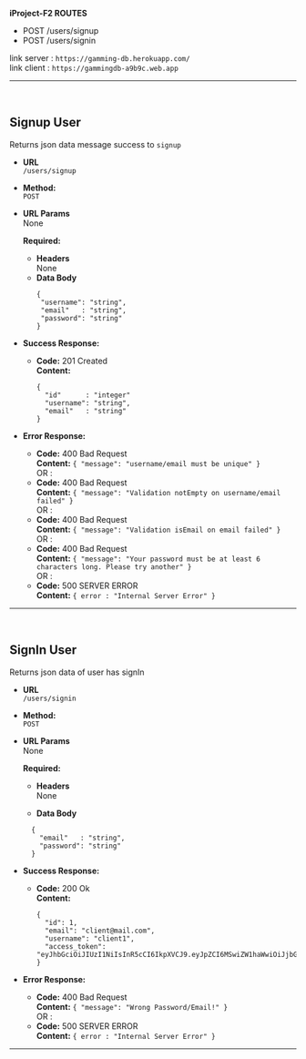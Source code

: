 **iProject-F2 ROUTES**
- POST /users/signup
- POST /users/signin


link server : `https://gamming-db.herokuapp.com/` <br />
link client : `https://gammingdb-a9b9c.web.app`<br />
<hr><br />

**Signup User**
--------------
  Returns json data message success to `signup`

* **URL** <br/>
  `/users/signup`

* **Method:** <br/>
  `POST`
  
* **URL Params** <br/>
  None

  **Required:**
  * **Headers** <br/>
    None
  * **Data Body** <br/>
     ```
    {
      "username": "string",
      "email"   : "string",
      "password": "string"
    } 
    ```

* **Success Response:**
  * **Code:** 201 Created <br />
    **Content:** 
    ```
    {
      "id"      : "integer"
      "username": "string",
      "email"   : "string"
    } 
    ```

* **Error Response:**
  * **Code:** 400 Bad Request <br />
    **Content:** `{ "message": "username/email must be unique" }`
    <br/>OR :
  * **Code:** 400 Bad Request <br />
    **Content:** `{ "message": "Validation notEmpty on username/email failed" }`
    <br/>OR :
  * **Code:** 400 Bad Request <br />
    **Content:** `{ "message": "Validation isEmail on email failed" }`
    <br/>OR :
  * **Code:** 400 Bad Request <br />
  **Content:** `{ "message": "Your password must be at least 6 characters long. Please try another" }`
    <br/>OR :
  * **Code:** 500 SERVER ERROR <br />
    **Content:** `{ error : "Internal Server Error" }`
<hr><br />

**SignIn User**
--------------
  Returns json data of user has signIn

* **URL** <br/>
  `/users/signin`

* **Method:** <br/>
  `POST`
  
* **URL Params** <br/>
  None

  **Required:**
  * **Headers** <br/>
    None

  * **Data Body**
  ```
    {
      "email"   : "string",
      "password": "string"
    }
  ```

* **Success Response:**
  * **Code:** 200 Ok <br />
    **Content:** 
    ```
    {
      "id": 1,
      "email": "client@mail.com",
      "username": "client1",
      "access_token": "eyJhbGciOiJIUzI1NiIsInR5cCI6IkpXVCJ9.eyJpZCI6MSwiZW1haWwiOiJjbGllbnRAbWFpbC5jb20iLCJ1c2VybmFtZSI6ImNsaWVudDEiLCJpYXQiOjE2MTg5MzI3MjR9.MTAVFY_GemwZAvFYMSs7d3plZdy9gamhuaaHCsZvap8"
    }
    ```
 
* **Error Response:**
  * **Code:** 400 Bad Request <br />
    **Content:** `{ "message": "Wrong Password/Email!" }`
    <br/>OR :
  * **Code:** 500 SERVER ERROR <br />
    **Content:** `{ error : "Internal Server Error" }`
<hr><br />

